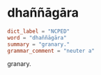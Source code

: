 # dhaññāgāra

``` toml
dict_label = "NCPED"
word = "dhaññāgāra"
summary = "granary."
grammar_comment = "neuter a"
```

granary.

